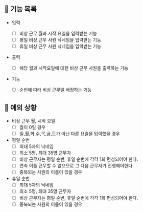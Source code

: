 ## 📄 기능 목록

- 입력

  - [ ] 비상 근무 월과 시작 요일을 입력받는 기능
  - [ ] 평일 비상 근무 사원 닉네임을 입력받는 기능
  - [ ] 휴일 비상 근무 사원 닉네임을 입력받는 기능

- 출력

  - [ ] 해당 월과 시작요일에 대한 비상 근무 사원을 출력하는 기능

- 기능
  - [ ] 순번에 따라 비상 근무일 배정하는 기능

## 🎯 예외 상황

- 비상 근무 월, 시작 요일
  - [ ] 월이 0일 경우
  - [ ] 일,월,화,수,목,금,토가 아닌 다른 요일을 입력했을 경우
- 평일 순번
  - [ ] 최대 5자의 닉네임
  - [ ] 최소 5명, 최대 35명 근무자
  - [ ] 비상 근무자는 평일 순번, 휴일 순번에 각각 1회 편성되어야 한다.
  - [ ] 연속 이틀 근무할 수 없으므로 그 다음 근무자가 진행해야한다.
  - [ ] 중복되는 사원의 이름이 있을 경우
- 휴일 순번
  - [ ] 최대 5자의 닉네임
  - [ ] 최소 5명, 최대 35명 근무자
  - [ ] 비상 근무자는 평일 순번, 휴일 순번에 각각 1회 편성되어야 한다.
  - [ ] 중복되는 사원의 이름이 있을 경우
